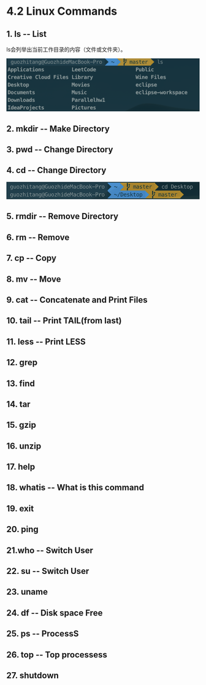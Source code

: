 # 4.2 Linux Commands

## 1. ls -- List

 ls会列举出当前工作目录的内容（文件或文件夹）。

![](../.gitbook/assets/ping-mu-kuai-zhao-20190130-shang-wu-11.34.33.png)

## 2. mkdir -- Make Directory

## 3. pwd -- Change Directory

## 4. cd -- Change Directory



![](../.gitbook/assets/ping-mu-kuai-zhao-20190130-shang-wu-11.35.30.png)

## 5. rmdir -- Remove Directory

## 6. rm -- Remove

## 7. cp -- Copy

## 8. mv -- Move

## 9. cat -- Concatenate and Print Files

## 10. tail -- Print TAIL\(from last\)

## 11. less -- Print LESS

## 12. grep

## 13. find

## 14. tar

## 15. gzip

## 16. unzip

## 17. help

## 18. whatis -- What is this command

## 19. exit

## 20. ping

## 21.who -- Switch User

## 22. su -- Switch User

## 23. uname

## 24. df -- Disk space Free

## 25. ps -- ProcessS

## 26. top -- Top processess

## 27. shutdown

